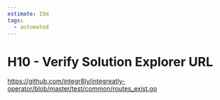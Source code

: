 ```yaml
---
estimate: 15m
tags:
  - automated
---
```


# H10 - Verify Solution Explorer URL

https://github.com/integr8ly/integreatly-operator/blob/master/test/common/routes_exist.go
